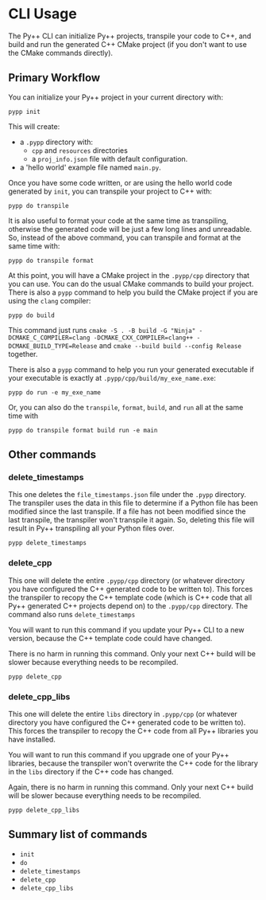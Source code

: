 # CLI Usage

The Py++ CLI can initialize Py++ projects, transpile your code to C++, and build and run the generated C++ CMake project (if you don't want to use the CMake commands directly).

## Primary Workflow

You can initialize your Py++ project in your current directory with:

```console
pypp init
```

This will create:
- a `.pypp` directory with:
    - `cpp` and `resources` directories
    - a `proj_info.json` file with default configuration.
- a 'hello world' example file named `main.py`.

Once you have some code written, or are using the hello world code generated by `init`, you can transpile your project to C++ with:

```console
pypp do transpile
```

It is also useful to format your code at the same time as transpiling, otherwise the generated code will be just a few long lines and unreadable. So, instead of the above command, you can transpile and format at the same time with:

```console
pypp do transpile format
```

At this point, you will have a CMake project in the `.pypp/cpp` directory that you can use. You can do the usual CMake commands to build your project. There is also a `pypp` command to help you build the CMake project if you are using the `clang` compiler:

```console
pypp do build
```

This command just runs `cmake -S . -B build -G "Ninja" -DCMAKE_C_COMPILER=clang -DCMAKE_CXX_COMPILER=clang++ -DCMAKE_BUILD_TYPE=Release` and `cmake --build build --config Release` together.

There is also a `pypp` command to help you run your generated executable if your executable is exactly at `.pypp/cpp/build/my_exe_name.exe`:

```console
pypp do run -e my_exe_name
```

Or, you can also do the `transpile`, `format`, `build`, and `run` all at the same time with

```console
pypp do transpile format build run -e main
```

## Other commands

### delete_timestamps

This one deletes the `file_timestamps.json` file under the `.pypp` directory. The transpiler uses the data in this file to determine if a Python file has been modified since the last transpile. If a file has not been modified since the last transpile, the transpiler won't transpile it again. So, deleting this file will result in Py++ transpiling all your Python files over.

```console
pypp delete_timestamps
```

### delete_cpp

This one will delete the entire `.pypp/cpp` directory (or whatever directory you have configured the C++ generated code to be written to). This forces the transpiler to recopy the C++ template code (which is C++ code that all Py++ generated C++ projects depend on) to the `.pypp/cpp` directory. The command also runs `delete_timestamps`

You will want to run this command if you update your Py++ CLI to a new version, because the C++ template code could have changed.

There is no harm in running this command. Only your next C++ build will be slower because everything needs to be recompiled.

```console
pypp delete_cpp
```

### delete_cpp_libs

This one will delete the entire `libs` directory in `.pypp/cpp` (or whatever directory you have configured the C++ generated code to be written to). This forces the transpiler to recopy the C++ code from all Py++ libraries you have installed.

You will want to run this command if you upgrade one of your Py++ libraries, because the transpiler won't overwrite the C++ code for the library in the `libs` directory if the C++ code has changed.

Again, there is no harm in running this command. Only your next C++ build will be slower because everything needs to be recompiled.

```console
pypp delete_cpp_libs
```

## Summary list of commands

- `init`
- `do`
- `delete_timestamps`
- `delete_cpp`
- `delete_cpp_libs`
